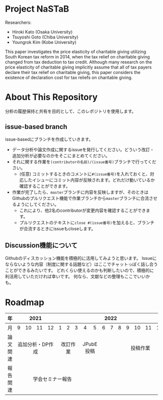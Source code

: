 # Project NaSTaB

Researchers:

- Hiroki Kato (Osaka University)
- Tsuyoshi Goto (Chiba University)
- Youngrok Kim (Kobe University)

This paper investigates the price elasticity of charitable giving utilizing South Korean
tax reform in 2014, when the tax relief on charitable giving changed from tax
deduction to tax credit. Although many research on the price elasticity of charitable
giving implicitly assume that all of tax payers declare their tax relief on charitable
giving, this paper considers the existence of declaration cost for tax reliefs on charitable
giving.

# About This Repository

分析の履歴保持と共有を目的として、このレポジトリを使用します。

## issue-based branch

issue-basedにブランチを作成していきます。

- データ分析や論文作成に関するissueを発行してください。どういう改訂・追加分析が必要なのかをそこにまとめてください。
- それに関する作業を`(contributorの名前)/(issue番号)`ブランチで行ってください。
  - (任意) コミットするときのコメントに`#(issue番号)`を入れておくと、対応したイシューにコミット内容が反映されます。どれだけ動いているか確認することができます。
- 作業が完了したら、`master`ブランチに内容を反映しますが、そのときはGithubのプルリクエスト機能で作業ブランチから`master`ブランチに合流させるようにしてください。
  - これにより、他2名のcontributorが変更内容を確認することができます。
  - プルリクエストのテキストに`close #(issue番号)`を加えると、ブランチが合流するときにissueもcloseします。

## Discussion機能について

Githubのディスカッション機能を積極的に活用してみようと思います。
Issueにならないような内容（制度に関する話題など）はここでチャットっぽく話し合うことができるみたいです。
どれくらい使えるのかも判断したいので、積極的に利活用していただければ幸いです。
何なら、文献などの整理もここでいいかも。

# Roadmap

<table>
    <thead>
        <tr>
            <th colspan = 1>年</th>
            <th colspan = 4>2021</th>
            <th colspan = 12>2022</th>
            <th colspan = 3>2023</th>
        </tr>
    </thead>
    <tbody>
        <tr>
            <td align = "center"> 月 </td>
            <td align = "center"> 9 </td>
            <td align = "center"> 10 </td>
            <td align = "center"> 11 </td>
            <td align = "center"> 12 </td>
            <td align = "center"> 1 </td>
            <td align = "center"> 2 </td>
            <td align = "center"> 3 </td>
            <td align = "center"> 4 </td>
            <td align = "center"> 5 </td>
            <td align = "center"> 6 </td>
            <td align = "center"> 7 </td>
            <td align = "center"> 8 </td>
            <td align = "center"> 9 </td>
            <td align = "center"> 10 </td>
            <td align = "center"> 11 </td>
            <td align = "center"> 12 </td>
            <td align = "center"> 1 </td>
            <td align = "center"> 2 </td>
            <td align = "center"> 3 </td>
        </tr>
        <tr>
            <td colspan = 1 align = "center"> 論文関連 </td>
            <td colspan = 4 align = "center"> 追加分析・DP作成 </td>
            <td colspan = 3 align = "center"> 改訂作業 </td>
            <td colspan = 2 align = "center"> JPubE投稿 </td>
            <td colspan = 9 align = "center"> 投稿作業 </td>
            <td colspan = 1 align = "center"> Accept! </td>
        </tr>
        <tr>
            <td colspan = 1 align = "center"> 報告関連 </td>
            <td colspan = 8 align = "center"> 学会セミナー報告 </td>
            <td colspan = 11 align = "center"> </td>
        </tr>
    </tbody>
</table>
